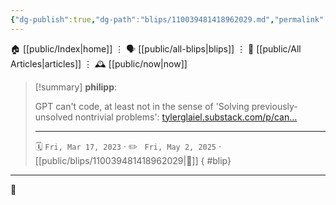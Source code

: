 ```yaml
---
{"dg-publish":true,"dg-path":"blips/110039481418962029.md","permalink":"/blips/110039481418962029/","title":"philipp on mastodon @ 2023-03-17"}
---
```



<div class="transclusion internal-embed is-loaded"><div class="markdown-embed">




🏠 [[public/Index\|home]]  ⋮ 🗣️ [[public/all-blips\|blips]] ⋮  📝 [[public/All Articles\|articles]]  ⋮ 🕰️ [[public/now\|now]]


</div></div>


> [!summary] **philipp**:
>
> GPT can't code, at least not in the sense of 'Solving previously-unsolved nontrivial problems': [tylerglaiel.substack.com/p/can…](https://tylerglaiel.substack.com/p/can-gpt-4-actually-write-code)
> - - -
>
> 🗓️ <code>Fri, Mar 17, 2023</code>  · ✏️ <code> Fri, May 2, 2025</code>  · [[public/blips/110039481418962029\|🔗]]
{ #blip}


- - -

 👾
